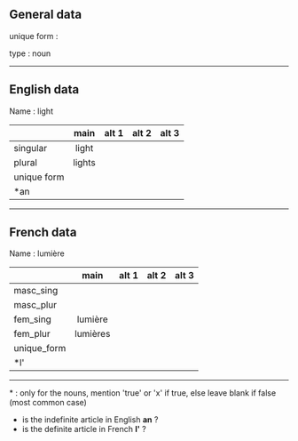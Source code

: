 ## General data

unique form :

type : noun

---

## English data

Name : light

|             |  main  | alt 1 | alt 2 | alt 3 |
| :---------- | :----: | :---: | :---: | ----- |
| singular    | light  |       |       |       |
| plural      | lights |       |       |       |
| unique form |        |       |       |       |
| \*an        |        |       |       |       |

---

## French data

Name : lumière

|             |   main   | alt 1 | alt 2 | alt 3 |
| :---------- | :------: | :---: | :---: | :---: |
| masc_sing   |          |       |       |       |
| masc_plur   |          |       |       |       |
| fem_sing    | lumière  |       |       |       |
| fem_plur    | lumières |       |       |       |
| unique_form |          |       |       |       |
| \*l'        |          |       |       |       |

---

\* : only for the nouns, mention 'true' or 'x' if true, else leave blank if false (most common case)

- is the indefinite article in English **an** ?
- is the definite article in French **l'** ?
